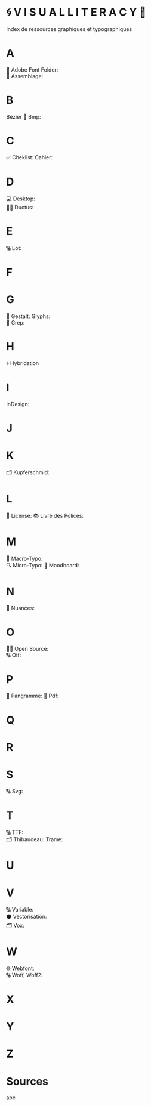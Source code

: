 # 🌀 V I S U A L  L I T E R A C Y 👀
  Index de ressources graphiques et typographiques

# A
  📁 Adobe Font Folder:  
  🔗 Assemblage:  
# B
  Bézier
  🌅 Bmp:
# C
  ✅ Cheklist:
  Cahier:
# D
  💻 Desktop:  
  ✍🏻 Ductus:  
# E
  🔠 Eot:  
# F
# G
  🍭 Gestalt:
  Glyphs:  
  🔄 Grep:
# H
  🌀 Hybridation
# I
  InDesign:  
# J
# K
  🗂️ Kupferschmid:
# L
  📑 License:
  📚 Livre des Polices:
# M
  🔎 Macro-Typo:  
  🔍 Micro-Typo:
  🔮 Moodboard:
# N
  🎨 Nuances:
# O
  🤲🏻 Open Source:  
  🔠 Otf:
# P
  📝 Pangramme:
  📄 Pdf:
# Q
# R
# S
  🔠 Svg:
# T
  🔠 TTF:  
  🗂️ Thibaudeau:
  Trame:
# U
# V
  🔠 Variable:  
  ⚫️ Vectorisation:  
  🗂️ Vox:
# W
  🌐 Webfont:  
  🔠 Woff, Woff2:
# X
# Y
# Z

# Sources
  abc
